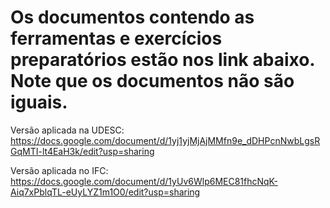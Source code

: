 # Os documentos contendo as ferramentas e exercícios preparatórios estão nos link abaixo. Note que os documentos não são iguais.

Versão aplicada na UDESC:
https://docs.google.com/document/d/1yj1yjMjAjMMfn9e_dDHPcnNwbLgsRGqMTI-lt4EaH3k/edit?usp=sharing

Versão aplicada no IFC:
https://docs.google.com/document/d/1yUv6Wlp6MEC81fhcNqK-Aiq7xPblqTL-eUyLYZ1m1O0/edit?usp=sharing
